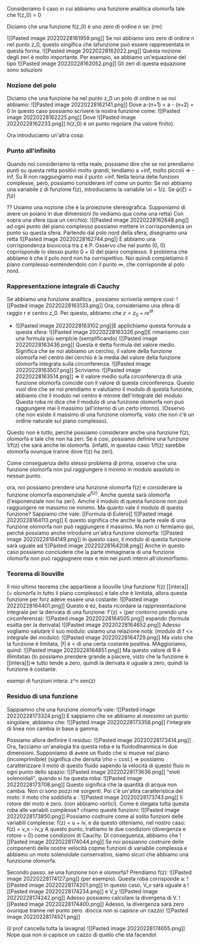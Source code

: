 Consideriamo il caso in cui abbiamo una funzione analitica olomorfa tale che f(z_0) = 0

Diciamo che una funzione f(z_0) è uno zero di ordine n se:
(rm)

![[Pasted image 20220228161959.png]]
Se noi abbiamo uno zero di ordine n nel punto z_0, questo singifica che lafunzione può essere rappresentata in questa forma.
![[Pasted image 20220228162022.png]]
Questa nozione degli zeri è molto importante. Per esempio, se abbiamo un'equazione del tipo
![[Pasted image 20220228162052.png]]
Gli zeri di questa equazione sono soluzioni

### Nozione del polo
Diciamo che una funzione ha nel punto z_0 un polo di ordine n se noi abbiamo:
![[Pasted image 20220228162141.png]]
Dove a-(n+1) = a - (n+2) = 0
In questo caso possiamo scrivere la nostra funzione come:
![[Pasted image 20220228162225.png]]
Dove 
![[Pasted image 20220228162233.png]]
h(z_0) è un punto regolare (ha valore finito).

Ora introduciamo un'altra cosa:
### Punto all'infinito
Quando noi consideriamo la retta reale, possiamo dire che se noi prendiamo punti su questa retta positivi molto grandi, tendiamo a +inf, molto piccoli => -inf.
Su R non raggiungiamo mai il punto +inf.
Nella teoria delle funzioni complesse, però, possiamo considerare inf come un punto:
Se noi abbiamo una variabile z di funzione f(z), introduciamo la variabile \xi = 1/z.
Se $\psi(\xi) = f(z)$

??
Usiamo una nozione che è la proiezione stereografica. Supponiamo di avere un poiano in due dimensioni (lo vediamo qua come una retta) Con sopra una sfera (qua un cerchio):
![[Pasted image 20220228162648.png]]
ad ogni punto del piano complesso possiamo mettere in corrispondenza un punto su questa sfera. Partendo dal polo nord della sfera, disegnamo una retta
![[Pasted image 20220228162744.png]]
E abbiamo una corrispondenza biuvicoca tra z e P.
Osservo che nel punto (0, 0) coprrisponde lo stesso punto 0 + i0 del piano complesso.
Il problema che abbiamo è che il polo nord non ha corrispettivo. Noi quindi completiamo il piano complesso esntendendolo con il punto $\infty$, che corrisponde al polo nord.

### Rappresentazione integrale di Cauchy
Se abbiamo una funzione analitica , possiamo scriverla sempre così:
![[Pasted image 20220228163133.png]]
Ora, consideriamo una sfera di raggio r e centro z_0. Per questo, abbiamo che $z = z_0 + re^{i\theta}$
- ![[Pasted image 20220228163102.png]]E applichiamo questa formula a questa sfera:
![[Pasted image 20220228163326.png]]E rimaniamo con una formula più semplcie (semplificando)
![[Pasted image 20220228163436.png]]
Questa è detta formula del valore medio. Significa che se noi abbiamo un cerchio, il valore della funzione olomorfa nel centro del cerchio è la media del valore della funzione olomorfa integrata sulla circonferenza.
![[Pasted image 20220228163507.png]]
Scriviamo:
![[Pasted image 20220228163514.png]]
=> Il valore medio sulla circonferenza di una funzione olomorfa coincide con il valore di questa circonferenza.
Questo vuol dire che se noi prendiamo e valutiamo il modulo di questa funzione, abbiamo che il modulo nel centro è minore dell'integrale del modulo.
Questa roba mi dice che il modulo di una funzione olomorfa non può raggiungere mai il massimo (all'interno di un certo intorno).
(Osservo che non esiste il massimo di una funzione olomorfa, visto che non c'è un ordine naturale sul piano complesso).

Questo non è tutto, perchè possiamo considerare anche una funzione f(z), olomorfa e tale che non ha zeri. Se è così, possiamo definire una funzione 1/f(z) che sarà anche lei olomorfa. (infatti, in questao caso 1/f(z) sarebbe olomorfa ovunque tranne dove f(z) ha zeri).

Come conseguenza dello stesso problema di prima, osservo che una funzione olomorfa non pul raggiungere il minimo in modulo assoluto in nessun punto.

ora, noi possiamo prendere una funzione olomorfa f(z) e considerare la funzione olomorfa esponenziale $e^{f(z)}$. Anche questa sarà olomorfa (l'esponenziale non ha zeri). Amche il modulo di questa funzione non può raggiungere ne massimo ne minimo. Ma quanto vale il modulo di questa funzione?
Sappiamo che vale: [[Formula di Eulero]]
![[Pasted image 20220228164113.png]]
E questo significa che anche la parte reale di una funzione olomorfa non può raggiungere il massimo.
Ma non ci fermiamo qui, perchè possiamo anche introdurre un'altra funzione olomorfa:
![[Pasted image 20220228164149.png]]
In questo caso, il modulo di questa funzione sarà uguale ad 
![[Pasted image 20220228164208.png]]
Anche in questo caso possiamo concludere che la parte immaginaria di una funzione olomorfa non può raggiugnere max e min nei punti interni all'olomorfismo.

### Teorema di liouville
Il mio ultimo teorema che appartiene a liouville
Una funzione f(z) [[intera]] (= olomorfa in tutto il piano complesso) e tale che è limitata, allora questa funzione per forz adeve essere una costante:
![[Pasted image 20220228164401.png]]
Questo è ez, basta ricordare la rappresentazione integrale per la derivata di una funzione:
f'(z) = (per contorno prendo una circonferenza):
![[Pasted image 20220228164505.png]]
espando (formula esatta per la derivata)
![[Pasted image 20220228164652.png]]
Adesso vogliamo valutare il suo modulo:
usiamo una relazione nota:
(modulo di f <= integrale del modulo):
![[Pasted image 20220228164729.png]]
Ma visto che la funzione è limitata, |f| è < di una certa costante positiva. MAggioriamo, quind:
![[Pasted image 20220228164851.png]]
Ma questo valore di R è illimitatao (lo possiamo prendere grande a piacere, visto che la funzione è [[intera]])=> tutto tende a zero, quindi la derivata è uguale a zero, quindi la funzione è costante.

esempi di funzioni intera:
    z^n  sen(z) 

### Residuo di una funzione
Sappiamno che una funzione olomorfa vale:
![[Pasted image 20220228173324.png]]
E sappiamo che se abbiamo al _massimo_ un punto singolare, abbiamo che:
![[Pasted image 20220228173358.png]] l'integrale di linea non cambia in base a gamma.

Possiamo allora deifinire il residuo:
![[Pasted image 20220228173414.png]]
.
Ora, facciamo un'analogia tra questa roba e la fluidodinanmica in due dimensioni.
Supponiamo di avere un fluido che si muove nel piano (incomprimibile) (significa che densità \rho = cost.) => possiamo caratterizzare il moto di questo fluido sapendo la velocità di questo fluio in ogni punto dello spazio:
![[Pasted image 20220228173636.png]]
"moti solenoidali", quando si ha questa roba:
![[Pasted image 20220228173708.png]]
Questo significa che la quantità di acqua non cambia. Non ci sono pozzi né sorgenti.
Poi c'è un'altra caratteristica del moto: il moto che soddisfa a :
![[Pasted image 20220228173743.png]]
Il rotore del moto è zero.
(non abbiamo vortici).
Come è òlegata tutta questa roba alle variabili complesse?
chiamo queste funzioni:
![[Pasted image 20220228173850.png]]
Possiamo costruire come al solito funzioni delle variabili complesse:
f(z) = u + iv, e da questo otteniamo, nel nostro caso:
f(z) = v_x - iv_y
A questo punto, trattiamo le due condizioni (divergenza e rotore = 0) come condizioni di Cauchy.
Di conseguenza, abbiamo che 
![[Pasted image 20220228174044.png]]
Se noi possianno costruire delle componenti delle nostre velocità copme funzioni di variabile complessa e abbiamo un moto solenoidale conservativo, siamo sicuri che abbiamo una funzioone olomorfa.

Secondo passo: se una funzione non è olomorfa?
Prendiamo f(z):
![[Pasted image 20220228174127.png]]
(per esempio).
Questa roba corrisponde a:
![[Pasted image 20220228174201.png]]
In questo caso, V_x sarà uguale a 
![[Pasted image 20220228174234.png]]
e V_y
![[Pasted image 20220228174242.png]]
Adesso possiamo calcolare la divergena di V.
![[Pasted image 20220228174400.png]]
Adesso, la divergenza sarà zero ovunque tranne nel punto zero.  diocca non si capisce un cazzo)
![[Pasted image 20220228174521.png]]

(il prof cancella tutta la lavagna)
![[Pasted image 20220228174655.png]]
Nope qua non si capisce un cazzo di quello che sta facendol
